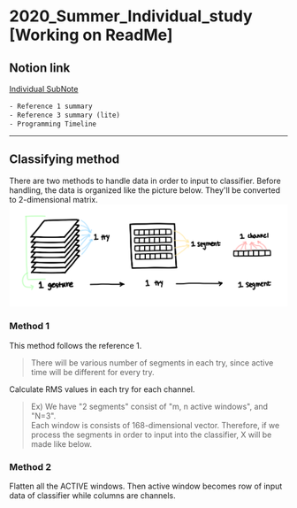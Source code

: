 # 2020_Summer_Individual_study [Working on ReadMe]

## Notion link
[Individual SubNote](https://www.notion.so/SubNote-c44b5edc2bce4f158651a44a88177dc6)

    - Reference 1 summary
    - Reference 3 summary (lite)
    - Programming Timeline

- - -

## Classifying method
  There are two methods to handle data in order to input to classifier. Before handling, the data is organized like the picture below. They'll be converted to 2-dimensional matrix.
![Before](/pictures/illust-data_structure.png)

### Method 1
This method follows the reference 1.
> There will be various number of segments in each try, since active time will be different for every try. 

Calculate RMS values in each try for each channel. 
> Ex) We have "2 segments" consist of "m, n active windows", and "N=3".    
> Each window is consists of 168-dimensional vector. Therefore, if we process the segments in order to input into the classifier, X will be made like below.   
   
### Method 2
Flatten all the ACTIVE windows. Then active window becomes row of input data of classifier while columns are channels.

